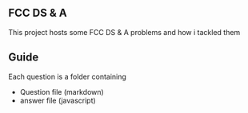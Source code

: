 ## FCC DS & A

This project hosts some FCC DS & A problems and how i tackled them

## Guide
Each question is a folder containing
- Question file (markdown)
- answer file (javascript)
